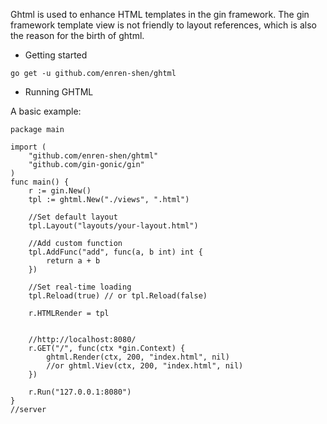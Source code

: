 Ghtml is used to enhance HTML templates in the gin framework.
The gin framework template view is not friendly to layout references, which is also the reason for the birth of ghtml.

* Getting started

```
go get -u github.com/enren-shen/ghtml
```

* Running GHTML

A basic example:

```
package main

import (
	"github.com/enren-shen/ghtml"
	"github.com/gin-gonic/gin"
)
func main() {
	r := gin.New()
	tpl := ghtml.New("./views", ".html")

	//Set default layout
	tpl.Layout("layouts/your-layout.html")

	//Add custom function
	tpl.AddFunc("add", func(a, b int) int {
		return a + b
	})

	//Set real-time loading
	tpl.Reload(true) // or tpl.Reload(false)

	r.HTMLRender = tpl


	//http://localhost:8080/
	r.GET("/", func(ctx *gin.Context) {
		ghtml.Render(ctx, 200, "index.html", nil)
        //or ghtml.Viev(ctx, 200, "index.html", nil)
	})

	r.Run("127.0.0.1:8080")
}
//server

